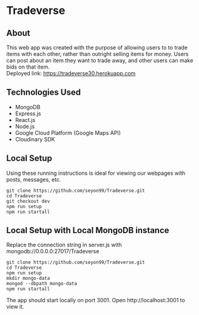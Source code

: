 # Tradeverse
## About
This web app was created with the purpose of allowing users to to trade items with each other, rather than outright selling items for money. Users can post about an item they want to trade away, and other users can make bids on that item.
</br>
Deployed link: https://tradeverse30.herokuapp.com

## Technologies Used
  - MongoDB
  - Express.js
  - React.js
  - Node.js
  - Google Cloud Platform (Google Maps API)
  - Cloudinary SDK

## Local Setup
Using these running instructions is ideal for viewing our webpages with posts, messages, etc.
```
git clone https://github.com/seyon99/Tradeverse.git
cd Tradeverse
git checkout dev
npm run setup
npm run startall
```
## Local Setup with Local MongoDB instance
Replace the connection string in server.js with mongodb://0.0.0.0:27017/Tradeverse
```
git clone https://github.com/seyon99/Tradeverse.git
cd Tradeverse
npm run setup
mkdir mongo-data
mongod --dbpath mongo-data
npm run startall
```
The app should start locally on port 3001. Open http://localhost:3001 to view it.
